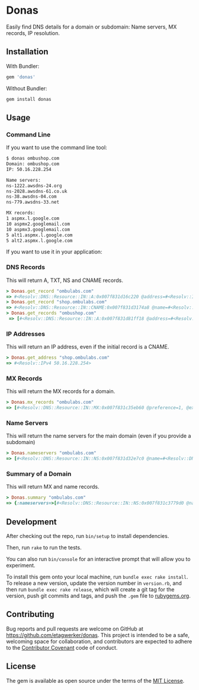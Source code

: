 # Donas

Easily find DNS details for a domain or subdomain: Name servers, MX records, IP resolution.

## Installation

With Bundler:

```ruby
gem 'donas'
```

Without Bundler:

```bash
gem install donas
```

## Usage

### Command Line

If you want to use the command line tool:

```bash
$ donas ombushop.com
Domain: ombushop.com
IP: 50.16.228.254

Name servers:
ns-1222.awsdns-24.org
ns-2028.awsdns-61.co.uk
ns-38.awsdns-04.com
ns-779.awsdns-33.net

MX records:
1 aspmx.l.google.com
10 aspmx2.googlemail.com
10 aspmx3.googlemail.com
5 alt1.aspmx.l.google.com
5 alt2.aspmx.l.google.com
```

If you want to use it in your application:

### DNS Records

This will return A, TXT, NS and CNAME records.

```ruby
> Donas.get_record "ombulabs.com"
=> #<Resolv::DNS::Resource::IN::A:0x007f831d16c220 @address=#<Resolv::IPv4 50.16.228.254>, @ttl=59>
> Donas.get_record "shop.ombulabs.com"
=> #<Resolv::DNS::Resource::IN::CNAME:0x007f831d3174a8 @name=#<Resolv::DNS::Name: tiendaombulabs.ombushop.com.>, @ttl=21277>
> Donas.get_records "ombushop.com"
 => [#<Resolv::DNS::Resource::IN::A:0x007f831d81ff18 @address=#<Resolv::IPv4 50.16.228.254>, @ttl=3599>, #<Resolv::DNS::Resource::IN::NS:0x007f831d81f540 @name=#<Resolv::DNS::Name: ns-1222.awsdns-24.org.>, @ttl=21599>, #<Resolv::DNS::Resource::IN::NS:0x007f831d81eaa0 @name=#<Resolv::DNS::Name: ns-2028.awsdns-61.co.uk.>, @ttl=21599>, #<Resolv::DNS::Resource::IN::NS:0x007f831d81df88 @name=#<Resolv::DNS::Name: ns-38.awsdns-04.com.>, @ttl=21599>, #<Resolv::DNS::Resource::IN::NS:0x007f831d81d5b0 @name=#<Resolv::DNS::Name: ns-779.awsdns-33.net.>, @ttl=21599>, #<Resolv::DNS::Resource::IN::SOA:0x007f831d81c390 @mname=#<Resolv::DNS::Name: ns-1222.awsdns-24.org.>, @rname=#<Resolv::DNS::Name: awsdns-hostmaster.amazon.com.>, @serial=1, @refresh=7200, @retry=900, @expire=1209600, @minimum=86400, @ttl=899>, #<Resolv::DNS::Resource::IN::MX:0x007f831d827f38 @preference=1, @exchange=#<Resolv::DNS::Name: aspmx.l.google.com.>, @ttl=299>, #<Resolv::DNS::Resource::IN::MX:0x007f831d827308 @preference=10, @exchange=#<Resolv::DNS::Name: aspmx2.googlemail.com.>, @ttl=299>, #<Resolv::DNS::Resource::IN::MX:0x007f831d826598 @preference=10, @exchange=#<Resolv::DNS::Name: aspmx3.googlemail.com.>, @ttl=299>, #<Resolv::DNS::Resource::IN::MX:0x007f831d825698 @preference=5, @exchange=#<Resolv::DNS::Name: alt1.aspmx.l.google.com.>, @ttl=299>, #<Resolv::DNS::Resource::IN::MX:0x007f831d824798 @preference=5, @exchange=#<Resolv::DNS::Name: alt2.aspmx.l.google.com.>, @ttl=299>, #<Resolv::DNS::Resource::IN::TXT:0x007f831d824018 @strings=["v=spf1 include:_spf.google.com ~all"], @ttl=3599>, #<Resolv::DNS::Resource::IN::TXT:0x007f831d0f5a58 @strings=["v=spf1 include:sendgrid.net ~all"], @ttl=3599>, #<Resolv::DNS::Resource::Generic::Type99_Class1:0x007f831d82f9b8 @data="#v=spf1 include:_spf.google.com ~all", @ttl=3599>]
```

### IP Addresses

This will return an IP address, even if the initial record is a CNAME.

```ruby
> Donas.get_address "shop.ombulabs.com"
=> #<Resolv::IPv4 50.16.228.254>
```

### MX Records

This will return the MX records for a domain.

```ruby
> Donas.mx_records "ombulabs.com"
=> [#<Resolv::DNS::Resource::IN::MX:0x007f831c35eb60 @preference=1, @exchange=#<Resolv::DNS::Name: aspmx.l.google.com.>, @ttl=3599>, #<Resolv::DNS::Resource::IN::MX:0x007f831c35dc60 @preference=10, @exchange=#<Resolv::DNS::Name: alt3.aspmx.l.google.com.>, @ttl=3599>, #<Resolv::DNS::Resource::IN::MX:0x007f831c35cd60 @preference=10, @exchange=#<Resolv::DNS::Name: alt4.aspmx.l.google.com.>, @ttl=3599>, #<Resolv::DNS::Resource::IN::MX:0x007f831d114f70 @preference=5, @exchange=#<Resolv::DNS::Name: alt1.aspmx.l.google.com.>, @ttl=3599>, #<Resolv::DNS::Resource::IN::MX:0x007f831c3670f8 @preference=5, @exchange=#<Resolv::DNS::Name: alt2.aspmx.l.google.com.>, @ttl=3599>]
```

### Name Servers

This will return the name servers for the main domain (even if you provide a subdomain)

```ruby
> Donas.nameservers "ombulabs.com"
=> [#<Resolv::DNS::Resource::IN::NS:0x007f831d32e7c0 @name=#<Resolv::DNS::Name: ns-1052.awsdns-03.org.>, @ttl=21599>, #<Resolv::DNS::Resource::IN::NS:0x007f831d32dd20 @name=#<Resolv::DNS::Name: ns-1839.awsdns-37.co.uk.>, @ttl=21599>, #<Resolv::DNS::Resource::IN::NS:0x007f831d32d208 @name=#<Resolv::DNS::Name: ns-469.awsdns-58.com.>, @ttl=21599>, #<Resolv::DNS::Resource::IN::NS:0x007f831d32c830 @name=#<Resolv::DNS::Name: ns-665.awsdns-19.net.>, @ttl=21599>]
```

### Summary of a Domain

This will return MX and name records.

```ruby
> Donas.summary "ombulabs.com"
=> {:nameservers=>[#<Resolv::DNS::Resource::IN::NS:0x007f831c3779d0 @name=#<Resolv::DNS::Name: ns-1052.awsdns-03.org.>, @ttl=21599>, #<Resolv::DNS::Resource::IN::NS:0x007f831c376f30 @name=#<Resolv::DNS::Name: ns-1839.awsdns-37.co.uk.>, @ttl=21599>, #<Resolv::DNS::Resource::IN::NS:0x007f831c376418 @name=#<Resolv::DNS::Name: ns-469.awsdns-58.com.>, @ttl=21599>, #<Resolv::DNS::Resource::IN::NS:0x007f831c375a40 @name=#<Resolv::DNS::Name: ns-665.awsdns-19.net.>, @ttl=21599>], :mx_records=>[#<Resolv::DNS::Resource::IN::MX:0x007f831c37d1c8 @preference=1, @exchange=#<Resolv::DNS::Name: aspmx.l.google.com.>, @ttl=3599>, #<Resolv::DNS::Resource::IN::MX:0x007f831c37c2c8 @preference=10, @exchange=#<Resolv::DNS::Name: alt3.aspmx.l.google.com.>, @ttl=3599>, #<Resolv::DNS::Resource::IN::MX:0x007f831c387678 @preference=10, @exchange=#<Resolv::DNS::Name: alt4.aspmx.l.google.com.>, @ttl=3599>, #<Resolv::DNS::Resource::IN::MX:0x007f831c386778 @preference=5, @exchange=#<Resolv::DNS::Name: alt1.aspmx.l.google.com.>, @ttl=3599>, #<Resolv::DNS::Resource::IN::MX:0x007f831c385878 @preference=5, @exchange=#<Resolv::DNS::Name: alt2.aspmx.l.google.com.>, @ttl=3599>]}
```

## Development

After checking out the repo, run `bin/setup` to install dependencies.

Then, run `rake` to run the tests.

You can also run `bin/console` for an interactive prompt that will allow you to experiment.

To install this gem onto your local machine, run `bundle exec rake install`. To release a new version, update the version number in `version.rb`, and then run `bundle exec rake release`, which will create a git tag for the version, push git commits and tags, and push the `.gem` file to [rubygems.org](https://rubygems.org).

## Contributing

Bug reports and pull requests are welcome on GitHub at https://github.com/etagwerker/donas. This project is intended to be a safe, welcoming space for collaboration, and contributors are expected to adhere to the [Contributor Covenant](http://contributor-covenant.org) code of conduct.

## License

The gem is available as open source under the terms of the [MIT License](http://opensource.org/licenses/MIT).
